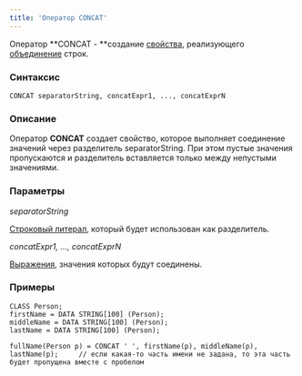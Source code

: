 ```yaml
---
title: 'Оператор CONCAT'
---
```


Оператор **CONCAT - **создание [свойства](Properties.md), реализующего [объединение](String_operators_+_CONCAT_SUBSTRING_.md) строк.

### Синтаксис

    CONCAT separatorString, concatExpr1, ..., concatExprN

### Описание

Оператор **CONCAT** создает свойство, которое выполняет соединение значений через разделитель separatorString. При этом пустые значения пропускаются и разделитель вставляется только между непустыми значениями.

### Параметры

*separatorString*

 [Строковый литерал](Literals.md#strliteral-broken), который будет использован как разделитель.

*concatExpr1, ..., concatExprN*

[Выражения](Expression.md), значения которых будут соединены.

### Примеры


```lsf
CLASS Person;
firstName = DATA STRING[100] (Person);
middleName = DATA STRING[100] (Person);
lastName = DATA STRING[100] (Person);

fullName(Person p) = CONCAT ' ', firstName(p), middleName(p), lastName(p);     // если какая-то часть имени не задана, то эта часть будет пропущена вместе с пробелом
```


 
